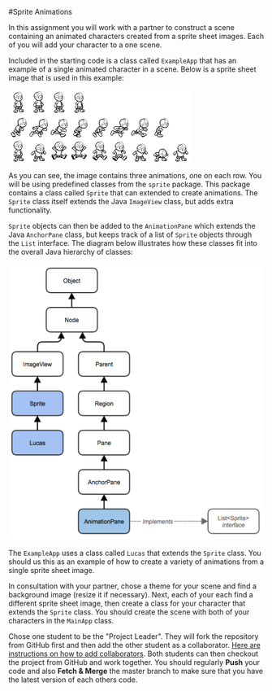 #Sprite Animations

In this assignment you will work with a partner to construct a scene containing an animated characters created from a sprite sheet images. Each of you will add your character to a one scene.

Included in the starting code is a class called `ExampleApp` that has an example of a single animated character in a scene. Below is a sprite sheet image that is used in this example:

![Lucas Sprite Sheet Image](src/sprite-lucas.png)

As you can see, the image contains three animations, one on each row. You will be using predefined classes from the `sprite` package. This package contains a class called `Sprite` that can extended to create animations. The `Sprite` class itself extends the Java `ImageView` class, but adds extra functionality. 

`Sprite` objects can then be added to the `AnimationPane` which extends the Java `AnchorPane` class, but keeps track of a list of `Sprite` objects through the `List` interface. The diagram below illustrates how these classes fit into the overall Java hierarchy of classes:

![Class Hierarchy](hierarchy.png)

The `ExampleApp` uses a class called `Lucas` that extends the `Sprite` class. You should us this as an example of how to create a variety of animations from a single sprite sheet image.

In consultation with your partner, chose a theme for your scene and find a background image (resize it if necessary). Next, each of your each find a different sprite sheet image, then create a class for your character that extends the `Sprite` class. You should create the scene with both of your characters in the `MainApp` class. 

Chose one student to be the "Project Leader". They will fork the repository from GitHub first and then add the other student as a collaborator. [Here are instructions on how to add collaborators](https://help.github.com/articles/adding-collaborators-to-a-personal-repository/). Both students can then checkout the project from GitHub and work together. You should regularly **Push** your code and also **Fetch & Merge** the master branch to make sure that you have the latest version of each others code.
